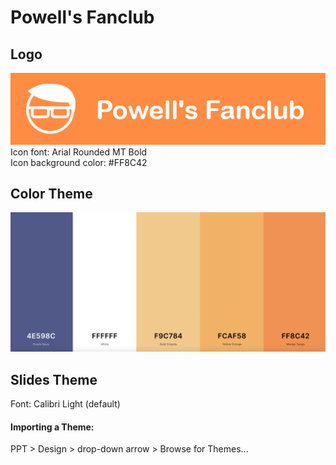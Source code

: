 # Powell's Fanclub

## Logo

![Group Icon](./PowellIconOrange.png)
Icon font: Arial Rounded MT Bold  
Icon background color: #FF8C42  

## Color Theme
![Color Theme](colorTheme.png)

## Slides Theme
Font: Calibri Light (default)  

#### Importing a Theme: 
PPT > Design > drop-down arrow > Browse for Themes... 

